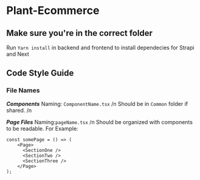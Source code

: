 # Plant-Ecommerce

## Make sure you're in the correct folder

Run `Yarn install` in backend and frontend to install dependecies for Strapi and Next

## Code Style Guide

### File Names
***Components***
Naming: `ComponentName.tsx` /n
Should be in `Common` folder if shared. /n

***Page Files***
Naming:`pageName.tsx` /n
Should be organized with components to be readable. For Example: 
```
const somePage = () => (
    <Page>
      <SectionOne />
      <SectionTwo />
      <SectionThree />
    </Page>
);
```

    

